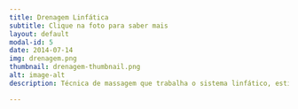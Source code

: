 ```yaml
---
title: Drenagem Linfática
subtitle: Clique na foto para saber mais
layout: default
modal-id: 5
date: 2014-07-14
img: drenagem.png
thumbnail: drenagem-thumbnail.png
alt: image-alt
description: Técnica de massagem que trabalha o sistema linfático, estimulando-o a funcionar de forma mais rápida e sendo indicada para eliminar toxinas e combater a retenção de líquido, além de servir como terapia relaxante.

---
```

